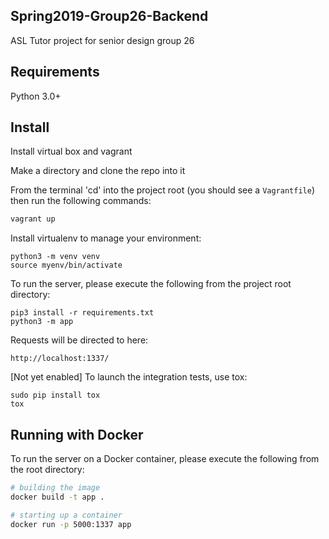 ## Spring2019-Group26-Backend
ASL Tutor project for senior design group 26

## Requirements
Python 3.0+

## Install
Install virtual box and vagrant

Make a directory and clone the repo into it

From the terminal 'cd' into the project root (you should see a `Vagrantfile`) then run the following commands:
```bash
vagrant up
```

Install virtualenv to manage your environment:
```
python3 -m venv venv
source myenv/bin/activate
```

To run the server, please execute the following from the project root directory:
```
pip3 install -r requirements.txt
python3 -m app
```

Requests will be directed to here:

```
http://localhost:1337/
```

[Not yet enabled] To launch the integration tests, use tox:
```
sudo pip install tox
tox
```

## Running with Docker

To run the server on a Docker container, please execute the following from the root directory:

```bash
# building the image
docker build -t app .

# starting up a container
docker run -p 5000:1337 app
```
